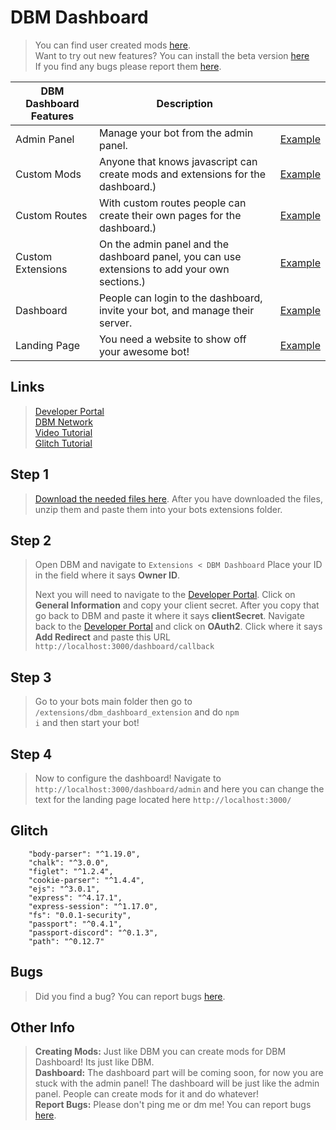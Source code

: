 # DBM Dashboard

> You can find user created mods [here](https://github.com/greatplainsmodding/DBM-Dashboard-Mods).<br>
> Want to try out new features? You can install the beta version [here](https://github.com/greatplainsmodding/DBM-Dashboard)<br>
> If you find any bugs please report them [here](https://github.com/greatplainsmodding/DBM-Dashboard/issues).

| DBM Dashboard Features | Description |                                                      |                                    
| -------------------------------------------------------------- | ----------------------------------- | ---------------------------------------------------- |
| Admin Panel | Manage your bot from the admin panel.| [Example](https://sharex.greatplainsmodding.com/x0X8) 
| Custom Mods | Anyone that knows javascript can create mods and extensions for the dashboard.)| [Example]() 
| Custom Routes | With custom routes people can create their own pages for the dashboard.)| [Example]() 
| Custom Extensions | On the admin panel and the dashboard panel, you can use extensions to add your own sections.)| [Example]() 
| Dashboard | People can login to the dashboard, invite your bot, and manage their server.| [Example](https://sharex.greatplainsmodding.com/XyUo)
| Landing Page | You need a website to show off your awesome bot!| [Example](https://sharex.greatplainsmodding.com/llvs) 

## Links
> [Developer Portal](https://discordapp.com/developers)<br>
> [DBM Network](https://discord.gg/3QxkZPK)<br>
> [Video Tutorial](https://youtu.be/X1hDV2t_Qoo)<br>
> [Glitch Tutorial](https://youtu.be/Ey5R1IdV9FA)

## Step 1
> [Download the needed files here](dbm_dashboard.zip). After you have downloaded the files, unzip them and paste them into your bots extensions folder. <br> 

## Step 2 
> Open DBM and navigate to <code>Extensions < DBM Dashboard</code> Place your ID in the field where it says <b>Owner ID</b>.
>
> Next you will need to navigate to the [Developer Portal](https://discordapp.com/developers). Click on <b>General Information</b> and copy your client secret. After you copy that go back to DBM and paste it where it says <b>clientSecret</b>. Navigate back to the [Developer Portal](https://discordapp.com/developers) and click on <b>OAuth2</b>. Click where it says <b>Add Redirect</b> and paste this URL <code>http://localhost:3000/dashboard/callback</code>

## Step 3
> Go to your bots main folder then go to <code>/extensions/dbm_dashboard_extension</code> and do <code>npm i</code> and then start your bot!

## Step 4
> Now to configure the dashboard! Navigate to <code>http://localhost:3000/dashboard/admin</code> and here you can change the text for the landing page located here <code>http://localhost:3000/</code>

## Glitch
```
    "body-parser": "^1.19.0",
    "chalk": "^3.0.0",
    "figlet": "^1.2.4",
    "cookie-parser": "^1.4.4",
    "ejs": "^3.0.1",
    "express": "^4.17.1",
    "express-session": "^1.17.0",
    "fs": "0.0.1-security",
    "passport": "^0.4.1",
    "passport-discord": "^0.1.3",
    "path": "^0.12.7"
```

## Bugs
> Did you find a bug? You can report bugs [here](https://github.com/greatplainsmodding/DBM-Dashboard/issues).

## Other Info
> <b>Creating Mods:</b> Just like DBM you can create mods for DBM Dashboard! Its just like DBM.<br>
> <b>Dashboard:</b> The dashboard part will be coming soon, for now you are stuck with the admin panel! The dashboard will be just like the admin panel. People can create mods for it and do whatever!<br>
> <b>Report Bugs:</b> Please don't ping me or dm me! You can report bugs [here](https://github.com/greatplainsmodding/DBM-Dashboard/issues).

